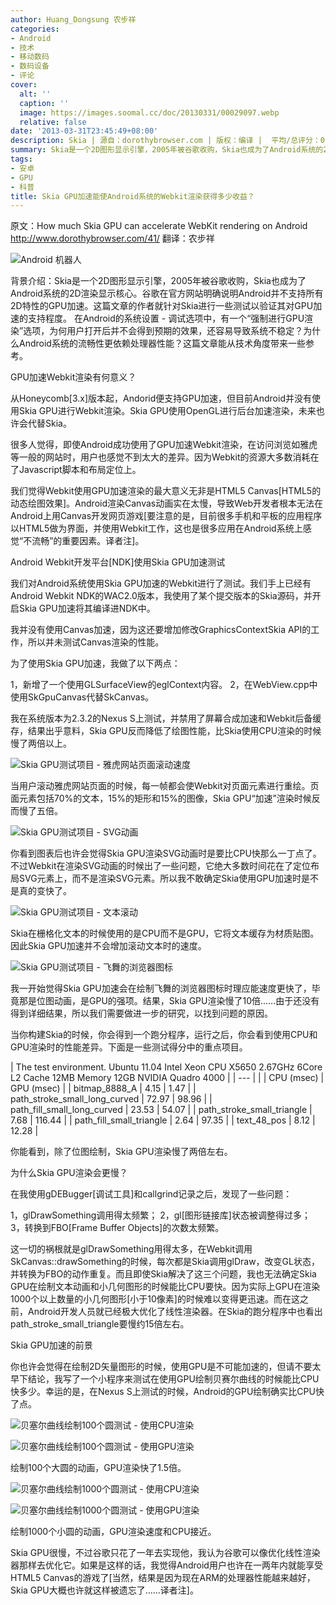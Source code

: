 ```yaml
---
author: Huang_Dongsung 农步祥
categories:
- Android
- 技术
- 移动数码
- 数码设备
- 评论
cover:
  alt: ''
  caption: ''
  image: https://images.soomal.cc/doc/20130331/00029097.webp
  relative: false
date: '2013-03-31T23:45:49+08:00'
description: Skia | 源自：dorothybrowser.com | 版权：编译 |  平均/总评分：09.71/68
summary: Skia是一个2D图形显示引擎，2005年被谷歌收购，Skia也成为了Android系统的2D渲染显示核心。谷歌在官方网站明确说明Android并不支持所有2D特性的GPU加速，Android的“强制进行GPU渲染”选项，为何用户打开后并不会得到预期的效果，还容易导致系统不稳定……
tags:
- 安卓
- GPU
- 科普
title: Skia GPU加速能使Android系统的Webkit渲染获得多少收益？
---
```


原文：How much Skia GPU can accelerate WebKit rendering on Android
http://www.dorothybrowser.com/41/
翻译：农步祥



![Android 机器人](https://images.soomal.cc/doc/20130331/00029097.webp)



背景介绍：Skia是一个2D图形显示引擎，2005年被谷歌收购，Skia也成为了Android系统的2D渲染显示核心。谷歌在官方网站明确说明Android并不支持所有2D特性的GPU加速。这篇文章的作者就针对Skia进行一些测试以验证其对GPU加速的支持程度。
在Android的系统设置 - 调试选项中，有一个“强制进行GPU渲染”选项，为何用户打开后并不会得到预期的效果，还容易导致系统不稳定？为什么Android系统的流畅性更依赖处理器性能？这篇文章能从技术角度带来一些参考。



GPU加速Webkit渲染有何意义？



从Honeycomb[3.x]版本起，Andorid便支持GPU加速，但目前Android并没有使用Skia GPU进行Webkit渲染。Skia GPU使用OpenGL进行后台加速渲染，未来也许会代替Skia。



很多人觉得，即使Android成功使用了GPU加速Webkit渲染，在访问浏览如雅虎等一般的网站时，用户也感觉不到太大的差异。因为Webkit的资源大多数消耗在了Javascript脚本和布局定位上。



我们觉得Webkit使用GPU加速渲染的最大意义无非是HTML5 Canvas[HTML5的动态绘图效果]。Android渲染Canvas动画实在太慢，导致Web开发者根本无法在Android上用Canvas开发网页游戏[要注意的是，目前很多手机和平板的应用程序以HTML5做为界面，并使用Webkit工作，这也是很多应用在Android系统上感觉“不流畅”的重要因素。译者注]。



Android Webkit开发平台[NDK]使用Skia GPU加速测试



我们对Android系统使用Skia GPU加速的Webkit进行了测试。我们手上已经有Android Webkit NDK的WAC2.0版本，我使用了某个提交版本的Skia源码，并开启Skia GPU加速将其编译进NDK中。



我并没有使用Canvas加速，因为这还要增加修改GraphicsContextSkia API的工作，所以并未测试Canvas渲染的性能。



为了使用Skia GPU加速，我做了以下两点：



1，新增了一个使用GLSurfaceView的eglContext内容。
2，在WebView.cpp中使用SkGpuCanvas代替SkCanvas。



我在系统版本为2.3.2的Nexus S上测试，并禁用了屏幕合成加速和Webkit后备缓存，结果出乎意料，Skia GPU反而降低了绘图性能，比Skia使用CPU渲染的时候慢了两倍以上。



![Skia GPU测试项目 - 雅虎网站页面滚动速度](https://images.soomal.cc/doc/20130331/00029089.webp)



当用户滚动雅虎网站页面的时候，每一帧都会使Webkit对页面元素进行重绘。页面元素包括70%的文本，15%的矩形和15%的图像，Skia GPU“加速”渲染时候反而慢了五倍。



![Skia GPU测试项目 - SVG动画](https://images.soomal.cc/doc/20130331/00029090.webp)



你看到图表后也许会觉得Skia GPU渲染SVG动画时是要比CPU快那么一丁点了。不过Webkit在渲染SVG动画的时候出了一些问题，它绝大多数时间花在了定位布局SVG元素上，而不是渲染SVG元素。所以我不敢确定Skia使用GPU加速时是不是真的变快了。



![Skia GPU测试项目 - 文本滚动](https://images.soomal.cc/doc/20130331/00029091.webp)



Skia在栅格化文本的时候使用的是CPU而不是GPU，它将文本缓存为材质贴图。因此Skia GPU加速并不会增加滚动文本时的速度。



![Skia GPU测试项目 - 飞舞的浏览器图标](https://images.soomal.cc/doc/20130331/00029092.webp)



我一开始觉得Skia GPU加速会在绘制飞舞的浏览器图标时理应能速度更快了，毕竟那是位图动画，是GPU的强项。结果，Skia GPU渲染慢了10倍……由于还没有得到详细结果，所以我们需要做进一步的研究，以找到问题的原因。



当你构建Skia的时候，你会得到一个跑分程序，运行之后，你会看到使用CPU和GPU渲染时的性能差异。下面是一些测试得分中的重点项目。



| The test environment.
Ubuntu 11.04 
Intel Xeon CPU X5650 2.67GHz 6Core L2 Cache 12MB 
Memory 12GB 
NVIDIA Quadro 4000 |
| --- |
|  | CPU (msec) | GPU (msec) |
| bitmap_8888_A | 4.15 | 1.47 |
| path_stroke_small_long_curved | 72.97 | 98.96 |
| path_fill_small_long_curved | 23.53 | 54.07 |
| path_stroke_small_triangle | 7.68 | 116.44 |
| path_fill_small_triangle | 2.64 | 97.35 |
| text_48_pos | 8.12 | 12.28 |



你能看到，除了位图绘制，Skia GPU渲染慢了两倍左右。



为什么Skia GPU渲染会更慢？



在我使用gDEBugger[调试工具]和callgrind记录之后，发现了一些问题：



1，glDrawSomething调用得太频繁；
2，gl[图形链接库]状态被调整得过多；
3，转换到FBO[Frame Buffer Objects]的次数太频繁。



这一切的祸根就是glDrawSomething用得太多，在Webkit调用SkCanvas::drawSomething的时候，每次都是Skia调用glDraw，改变GL状态，并转换为FBO的动作重复。而且即使Skia解决了这三个问题，我也无法确定Skia GPU在绘制文本动画和小几何图形的时候能比CPU要快。因为实际上GPU在渲染1000个以上数量的小几何图形[小于10像素]的时候难以变得更迅速。而在这之前，Android开发人员就已经极大优化了线性渲染器。在Skia的跑分程序中也看出path_stroke_small_triangle要慢约15倍左右。



Skia GPU加速的前景



你也许会觉得在绘制2D矢量图形的时候，使用GPU是不可能加速的，但请不要太早下结论，我写了一个小程序来测试在使用GPU绘制贝赛尔曲线的时候能比CPU快多少。幸运的是，在Nexus S上测试的时候，Android的GPU绘制确实比CPU快了点。



![贝塞尔曲线绘制100个圆测试 - 使用CPU渲染](https://images.soomal.cc/doc/20130331/00029093.webp)



![贝塞尔曲线绘制100个圆测试 - 使用GPU渲染](https://images.soomal.cc/doc/20130331/00029094.webp)



绘制100个大圆的动画，GPU渲染快了1.5倍。



![贝塞尔曲线绘制1000个圆测试 - 使用CPU渲染](https://images.soomal.cc/doc/20130331/00029095.webp)



![贝塞尔曲线绘制1000个圆测试 - 使用GPU渲染](https://images.soomal.cc/doc/20130331/00029096.webp)



绘制1000个小圆的动画，GPU渲染速度和CPU接近。







Skia GPU很慢，不过谷歌只花了一年去实现他，我认为谷歌可以像优化线性渲染器那样去优化它。如果是这样的话，我觉得Android用户也许在一两年内就能享受HTML5 Canvas的游戏了[当然，结果是因为现在ARM的处理器性能越来越好，Skia GPU大概也许就这样被遗忘了……译者注]。